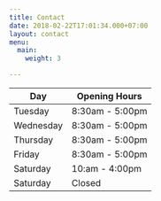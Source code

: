 ```yaml
---
title: Contact
date: 2018-02-22T17:01:34.000+07:00
layout: contact
menu:
  main:
    weight: 3

---
```


| Day | Opening Hours |
| --- | --- |
| Tuesday | 8:30am - 5:00pm |
| Wednesday | 8:30am - 5:00pm |
| Thursday | 8:30am - 5:00pm |
| Friday | 8:30am - 5:00pm |
| Saturday | 10:am - 4:00pm |
| Saturday | Closed |

